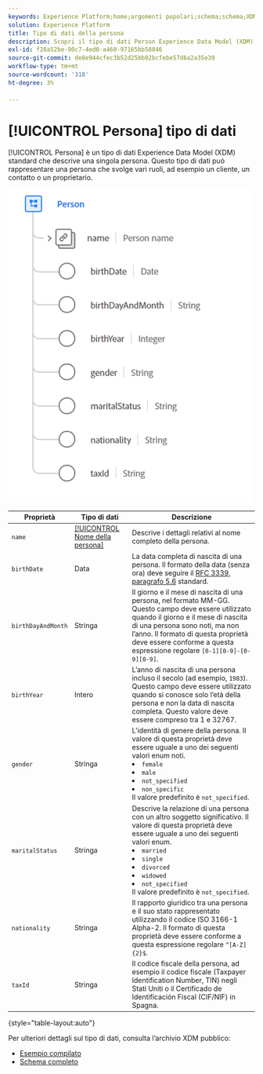 ```yaml
---
keywords: Experience Platform;home;argomenti popolari;schema;schema;XDM;campi;schemi;schemi;persona;tipo di dati;tipo di dati;tipo di dati;
solution: Experience Platform
title: Tipo di dati della persona
description: Scopri il tipo di dati Person Experience Data Model (XDM).
exl-id: f28a52be-90c7-4ed0-a460-97165bb58046
source-git-commit: de8e944cfec3b52d25bb02bcfebe57d6a2a35e39
workflow-type: tm+mt
source-wordcount: '318'
ht-degree: 3%

---
```


# [!UICONTROL Persona] tipo di dati

[!UICONTROL Persona] è un tipo di dati Experience Data Model (XDM) standard che descrive una singola persona. Questo tipo di dati può rappresentare una persona che svolge vari ruoli, ad esempio un cliente, un contatto o un proprietario.

<img src="../images/data-types/person.PNG" width="500" /><br />

| Proprietà | Tipo di dati | Descrizione |
| --- | --- | --- |
| `name` | [[!UICONTROL Nome della persona]](./person-name.md) | Descrive i dettagli relativi al nome completo della persona. |
| `birthDate` | Data | La data completa di nascita di una persona. Il formato della data (senza ora) deve seguire il [RFC 3339, paragrafo 5.6](https://tools.ietf.org/html/rfc3339#section-5.6) standard. |
| `birthDayAndMonth` | Stringa | Il giorno e il mese di nascita di una persona, nel formato MM-GG. Questo campo deve essere utilizzato quando il giorno e il mese di nascita di una persona sono noti, ma non l’anno. Il formato di questa proprietà deve essere conforme a questa espressione regolare `[0-1][0-9]-[0-9][0-9]`. |
| `birthYear` | Intero | L’anno di nascita di una persona incluso il secolo (ad esempio, `1983`). Questo campo deve essere utilizzato quando si conosce solo l’età della persona e non la data di nascita completa. Questo valore deve essere compreso tra 1 e 32767. |
| `gender` | Stringa | L’identità di genere della persona. Il valore di questa proprietà deve essere uguale a uno dei seguenti valori enum noti. <li> `female` </li> <li> `male` </li> <li> `not_specified` </li> <li> `non_specific` </li> Il valore predefinito è `not_specified`. |
| `maritalStatus` | Stringa | Descrive la relazione di una persona con un altro soggetto significativo. Il valore di questa proprietà deve essere uguale a uno dei seguenti valori enum. <li> `married` </li> <li> `single` </li> <li> `divorced` </li> <li> `widowed` </li> <li> `not_specified` </li> Il valore predefinito è `not_specified`. |
| `nationality` | Stringa | Il rapporto giuridico tra una persona e il suo stato rappresentato utilizzando il codice ISO 3166-1 Alpha-2. Il formato di questa proprietà deve essere conforme a questa espressione regolare `^[A-Z]{2}$`. |
| `taxId` | Stringa | Il codice fiscale della persona, ad esempio il codice fiscale (Taxpayer Identification Number, TIN) negli Stati Uniti o il Certificado de Identificación Fiscal (CIF/NIF) in Spagna. |

{style="table-layout:auto"}

Per ulteriori dettagli sul tipo di dati, consulta l’archivio XDM pubblico:

* [Esempio compilato](https://github.com/adobe/xdm/blob/master/components/datatypes/person/person.example.1.json)
* [Schema completo](https://github.com/adobe/xdm/blob/master/components/datatypes/person/person.schema.json)
